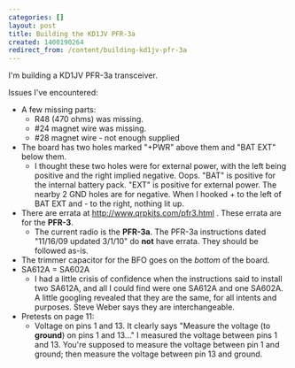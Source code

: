 ```yaml
---
categories: []
layout: post
title: Building the KD1JV PFR-3a
created: 1400190264
redirect_from: /content/building-kd1jv-pfr-3a
---
```

I'm building a KD1JV PFR-3a transceiver. 

Issues I've encountered:

*   A few missing parts: 
    *   R48 (470 ohms) was missing.  
    *   #24 magnet wire was missing.
    *   #28 magnet wire - not enough supplied
*   The board has two holes marked "+PWR" above them and "BAT EXT" below them.  
    *   I thought these two holes were for external power, with the left being positive and the right implied negative.  Oops. "BAT" is positive for the internal battery pack.  "EXT" is positive for external power.  The nearby 2 GND holes are for negative.  When I hooked + to the left of BAT EXT and - to the right, nothing lit up.
*   There are errata at http://www.qrpkits.com/pfr3.html .  These errata are for the **PFR-3**.
    *   The current radio is the **PFR-3a**.  The PFR-3a instructions dated "11/16/09 updated 3/1/10" do **not** have errata.  They should be followed as-is.
*   The trimmer capacitor for the BFO goes on the *bottom* of the board.
*   SA612A = SA602A
    *   I had a little crisis of confidence when the instructions said to install two SA612A, and all I could find were one SA612A and one SA602A.  A little googling revealed that they are the same, for all intents and purposes.  Steve Weber says they are interchangeable.
*   Pretests on page 11:
    *   Voltage on pins 1 and 13.  It clearly says "Measure the voltage (to **ground**) on pins 1 and 13..."  I measured the voltage between pins 1 and 13.  You're supposed to measure the voltage between pin 1 and ground; then measure the voltage between pin 13 and ground.
